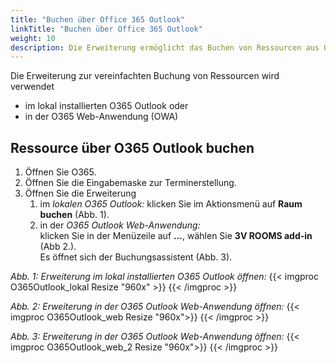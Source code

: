 ```yaml
---
title: "Buchen über Office 365 Outlook"
linkTitle: "Buchen über Office 365 Outlook"
weight: 10
description: Die Erweiterung ermöglicht das Buchen von Ressourcen aus Office 365 Outlook heraus.
---
```

Die Erweiterung zur vereinfachten Buchung von Ressourcen wird verwendet

- im lokal installierten O365 Outlook oder
- in der O365 Web-Anwendung (OWA)

## Ressource über O365 Outlook buchen

1. Öffnen Sie O365.
2. Öffnen Sie die Eingabemaske zur Terminerstellung.
3. Öffnen Sie die Erweiterung
   1. im _lokalen O365 Outlook:_ klicken Sie im Aktionsmenü auf **Raum buchen** (Abb. 1).
   2. in der _O365 Outlook Web-Anwendung:_ </br>
      klicken Sie in der Menüzeile auf **...**, wählen Sie **3V ROOMS add-in** (Abb 2.). </br>
      Es öffnet sich der Buchungsassistent (Abb. 3).

_Abb. 1: Erweiterung im lokal installierten O365 Outlook öffnen:_
{{< imgproc O365Outlook_lokal Resize "960x" >}} {{< /imgproc >}}

_Abb. 2: Erweiterung in der O365 Outlook Web-Anwendung öffnen:_
{{< imgproc O365Outlook_web Resize "960x">}} {{< /imgproc >}}

_Abb. 3: Erweiterung in der O365 Outlook Web-Anwendung öffnen:_
{{< imgproc O365Outlook_web_2 Resize "960x">}} {{< /imgproc >}}
